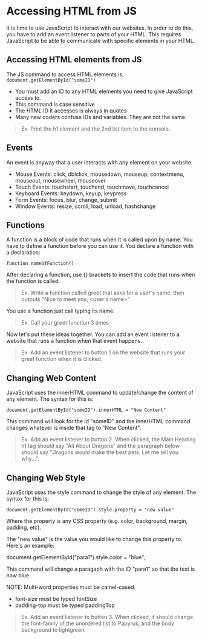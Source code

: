 # Accessing HTML from JS

It is time to use JavaScript to interact with our websites. In order to do this, you have to add an event listener to parts of your HTML. This requires JavaScript to be able to communicate with specific elements in your HTML.

## Accessing HTML elements from JS
The JS command to access HTML elements is:
`document.getElementById("someID")`

- You must add an ID to any HTML elements you need to give JavaScript access to.
- This command is case sensitive
- The HTML ID it accesses is always in quotes
- Many new coders confuse IDs and variables. They are not the same.

> Ex. Print the h1 element and the 2nd list item to the console.


## Events
An event is anyway that a user interacts with any element on your website.

- Mouse Events: click, dblclick, mousedown, mouseup, contextmenu, mouseout, mousewheel, mouseover
- Touch Events: touchstart, touchend, touchmove, touchcancel
- Keyboard Events: keydown, keyup, keypress
- Form Events: focus, blur, change, submit
- Window Events: resize, scroll, load, unload, hashchange

## Functions
A function is a block of code that runs when it is called upon by name. You have to define a function before you can use it. You declare a function with a declaration:

`function nameOfFunction()`

After declaring a function, use {} brackets to insert the code that runs when the function is called.

> Ex. Write a function called greet that asks for a user's name, then outputs "Nice to meet you, <user's name>"

You use a function just call typing its name.

> Ex. Call your greet function 3 times

Now let's put these ideas together. You can add an event listener to a website that runs a function when that event happens.

> Ex. Add an event listener to button 1 on the website that runs your greet function when it is clicked.

## Changing Web Content
JavaScript uses the innerHTML command to update/change the content of any element. The syntax for this is:

`document.getElementById("someID").innerHTML = "New Content"`

This command will look for the id "someID" and the innerHTML command changes whatever is inside that tag to "New Content".

> Ex. Add an event listener to button 2. When clicked, the Main Heading h1 tag should say "All About Dragons" and the paragraph below should say "Dragons would make the best pets. Let me tell you why...".


## Changing Web Style
JavaScript uses the style command to change the style of any element. The syntax for this is:

`document.getElementById("someID").style.property = "new value"`

Where the property is any CSS property (e.g. color, background, margin, padding, etc).

The "new value" is the value you would like to change this property to. Here's an example:

document.getElementById("para1").style.color = "blue";

This command will change a paragaph with the ID "para1" so that the text is now blue.

NOTE: Multi-word properties must be camel-cased. 

- font-size must be typed fontSize
- padding-top must be typed paddingTop

> Ex. Add an event listener to button 3. When clicked, it should change the font-family of the unordered list to Papyrus, and the body background to lightgreen.